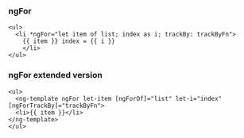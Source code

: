 ### ngFor

```
<ul>
  <li *ngFor="let item of list; index as i; trackBy: trackByFn">
    {{ item }} index = {{ i }}
    </li>
</ul>
```

### ngFor extended version

```
<ul>
  <ng-template ngFor let-item [ngForOf]="list" let-i="index" [ngForTrackBy]="trackByFn">
  <li>{{ item }}</li>
</ng-template>
</ul>
```
